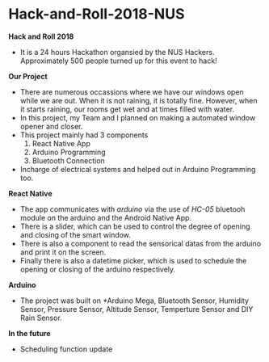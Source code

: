# Hack-and-Roll-2018-NUS

**Hack and Roll 2018**
* It is a 24 hours Hackathon organsied by the NUS Hackers. Approximately 500 people turned up for this event to hack!

**Our Project** 
* There are numerous occassions where we have our windows open while we are out. When it is not raining, it is totally fine. However, when it starts raining, 
our rooms get wet and at times filled with water.
* In this project, my Team and I planned on making a automated window opener and closer. 
* This project mainly had 3 components
	1) React Native App
	2) Arduino Programming
	3) Bluetooth Connection 
* Incharge of electrical systems and helped out in Arduino Programming too.

**React Native**
* The app communicates with *arduino* via the use of *HC-05* bluetooh module on the arduino and the Android Native App. 
* There is a slider, which can be used to control the degree of opening and closing of the smart window. 
* There is also a component to read the sensorical datas from the arduino and print it on the screen. 
* Finally there is also a datetime picker, which is used to schedule the opening or closing of the arduino respectively.

**Arduino** 
* The project was built on *Arduino Mega, Bluetooth Sensor, Humidity Sensor, Pressure Sensor, Altitude Sensor, Temperture Sensor and DIY Rain Sensor.

**In the future**
* Scheduling function update

  
